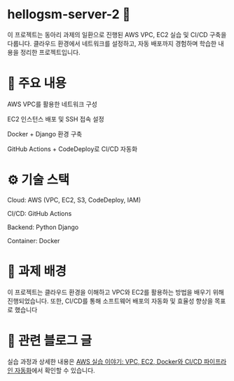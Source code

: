 # hellogsm-server-2 🚀
이 프로젝트는 동아리 과제의 일환으로 진행된 AWS VPC, EC2 실습 및 CI/CD 구축을 다룹니다.
클라우드 환경에서 네트워크를 설정하고, 자동 배포까지 경험하며 학습한 내용을 정리한 프로젝트입니다.

# 📌 주요 내용
AWS VPC를 활용한 네트워크 구성

EC2 인스턴스 배포 및 SSH 접속 설정

Docker + Django 환경 구축

GitHub Actions + CodeDeploy로 CI/CD 자동화

# ⚙️ 기술 스택
Cloud: AWS (VPC, EC2, S3, CodeDeploy, IAM)

CI/CD: GitHub Actions

Backend: Python Django

Container: Docker

# 📖 과제 배경
이 프로젝트는 클라우드 환경을 이해하고 VPC와 EC2를 활용하는 방법을 배우기 위해 진행되었습니다.
또한, CI/CD를 통해 소프트웨어 배포의 자동화 및 효율성 향상을 목표로 했습니다

# 📄 관련 블로그 글
실습 과정과 상세한 내용은 [AWS 실습 이야기: VPC, EC2, Docker와 CI/CD 파이프라인 자동화](https://velog.io/@heeeaaaa/%EC%8B%A4%EC%8A%B5-VPCnetwork-CICD-%ED%95%B4%EB%B3%B4%EA%B8%B0)에서 확인할 수 있습니다.